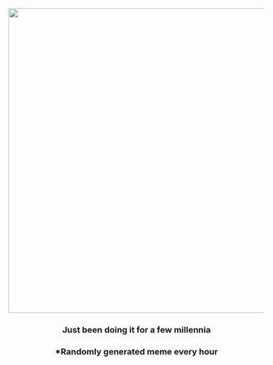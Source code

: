 <p align="center">
        <img src="https://i.redd.it/fk3qwgp7c3l81.jpg" width="600" height="600">
        </p>
        <h3 align="center">Just been doing it for a few millennia</h3>
        <h3 align="center">*Randomly generated meme every hour</h3>
    